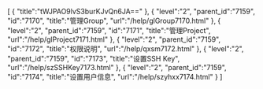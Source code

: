 [
	{
		"title":"tWJPAO9lvS3burKJvQn6JA=="
	},
	{
		"level":"2",
		"parent_id":"7159",
		"id":"7170",
		"title":"管理Group",
		"url":"/help/glGroup7170.html"
	},
	{
		"level":"2",
		"parent_id":"7159",
		"id":"7171",
		"title":"管理Project",
		"url":"/help/glProject7171.html"
	},
	{
		"level":"2",
		"parent_id":"7159",
		"id":"7172",
		"title":"权限说明",
		"url":"/help/qxsm7172.html"
	},
	{
		"level":"2",
		"parent_id":"7159",
		"id":"7173",
		"title":"设置SSH Key",
		"url":"/help/szSSHKey7173.html"
	},
	{
		"level":"2",
		"parent_id":"7159",
		"id":"7174",
		"title":"设置用户信息",
		"url":"/help/szyhxx7174.html"
	}
]